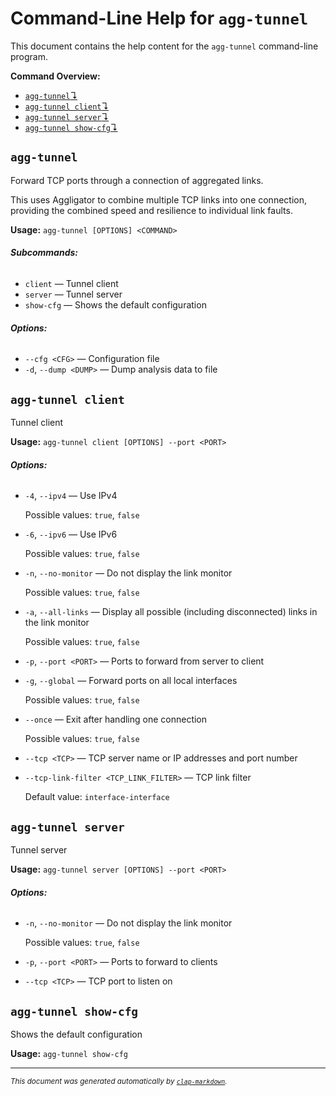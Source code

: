 # Command-Line Help for `agg-tunnel`

This document contains the help content for the `agg-tunnel` command-line program.

**Command Overview:**

* [`agg-tunnel`↴](#agg-tunnel)
* [`agg-tunnel client`↴](#agg-tunnel-client)
* [`agg-tunnel server`↴](#agg-tunnel-server)
* [`agg-tunnel show-cfg`↴](#agg-tunnel-show-cfg)

## `agg-tunnel`

Forward TCP ports through a connection of aggregated links.

This uses Aggligator to combine multiple TCP links into one connection, providing the combined speed and resilience to individual link faults.

**Usage:** `agg-tunnel [OPTIONS] <COMMAND>`

###### **Subcommands:**

* `client` — Tunnel client
* `server` — Tunnel server
* `show-cfg` — Shows the default configuration

###### **Options:**

* `--cfg <CFG>` — Configuration file
* `-d`, `--dump <DUMP>` — Dump analysis data to file



## `agg-tunnel client`

Tunnel client

**Usage:** `agg-tunnel client [OPTIONS] --port <PORT>`

###### **Options:**

* `-4`, `--ipv4` — Use IPv4

  Possible values: `true`, `false`

* `-6`, `--ipv6` — Use IPv6

  Possible values: `true`, `false`

* `-n`, `--no-monitor` — Do not display the link monitor

  Possible values: `true`, `false`

* `-a`, `--all-links` — Display all possible (including disconnected) links in the link monitor

  Possible values: `true`, `false`

* `-p`, `--port <PORT>` — Ports to forward from server to client
* `-g`, `--global` — Forward ports on all local interfaces

  Possible values: `true`, `false`

* `--once` — Exit after handling one connection

  Possible values: `true`, `false`

* `--tcp <TCP>` — TCP server name or IP addresses and port number
* `--tcp-link-filter <TCP_LINK_FILTER>` — TCP link filter

  Default value: `interface-interface`



## `agg-tunnel server`

Tunnel server

**Usage:** `agg-tunnel server [OPTIONS] --port <PORT>`

###### **Options:**

* `-n`, `--no-monitor` — Do not display the link monitor

  Possible values: `true`, `false`

* `-p`, `--port <PORT>` — Ports to forward to clients
* `--tcp <TCP>` — TCP port to listen on



## `agg-tunnel show-cfg`

Shows the default configuration

**Usage:** `agg-tunnel show-cfg`



<hr/>

<small><i>
    This document was generated automatically by
    <a href="https://crates.io/crates/clap-markdown"><code>clap-markdown</code></a>.
</i></small>

